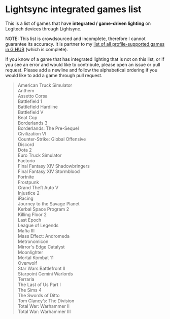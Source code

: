 # Lightsync integrated games list

This is a list of games that have **integrated / game-driven lighting** on Logitech devices through Lightsync. 

NOTE: This list is crowdsourced and incomplete, therefore I cannot guarantee its accuracy. It is partner to my [list of all profile-supported games in G HUB](https://github.com/xyj013/g-hub-supported-games/blob/master/g-hub-games-list.md) (which is complete).

If you know of a game that has integrated lighting that is not on this list, or if you see an error and would like to contribute, please open an issue or pull request. Please add a newline and follow the alphabetical ordering if you would like to add a game through pull request.

> American Truck Simulator\
> Anthem\
> Assetto Corsa\
> Battlefield 1\
> Battlefield Hardline\
> Battlefield V\
> Beat Cop\
> Borderlands 3\
> Borderlands: The Pre-Sequel\
> Civilization VI\
> Counter-Strike: Global Offensive\
> Discord\
> Dota 2\
> Euro Truck Simulator\
> Factorio\
> Final Fantasy XIV Shadowbringers\
> Final Fantasy XIV Stormblood\
> Fortnite\
> Frostpunk\
> Grand Theft Auto V\
> Injustice 2\
> iRacing\
> Journey to the Savage Planet\
> Kerbal Space Program 2\
> Killing Floor 2\
> Last Epoch\
> League of Legends\
> Mafia III\
> Mass Effect: Andromeda\
> Metronomicon\
> Mirror's Edge Catalyst\
> Moonlighter\
> Mortal Kombat 11\
> Overwolf\
> Star Wars Battlefront II\
> Starpoint Gemini Warlords\
> Terraria\
> The Last of Us Part I\
> The Sims 4\
> The Swords of Ditto\
> Tom Clancy’s: The Division\
> Total War: Warhammer II\
> Total War: Warhammer III
